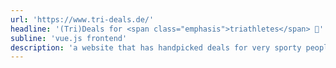 ```yaml
---
url: 'https://www.tri-deals.de/'
headline: '(Tri)Deals for <span class="emphasis">triathletes</span> 💪'
subline: 'vue.js frontend'
description: 'a website that has handpicked deals for very sporty people'
---
```

